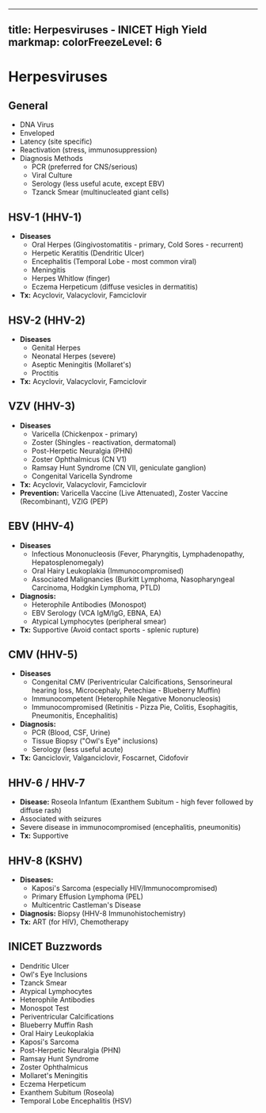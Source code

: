 
---
title: Herpesviruses - INICET High Yield
markmap:
  colorFreezeLevel: 6
---

# Herpesviruses
## General
- DNA Virus
- Enveloped
- Latency (site specific)
- Reactivation (stress, immunosuppression)
- Diagnosis Methods
  - PCR (preferred for CNS/serious)
  - Viral Culture
  - Serology (less useful acute, except EBV)
  - Tzanck Smear (multinucleated giant cells)
## HSV-1 (HHV-1)
- **Diseases**
  - Oral Herpes (Gingivostomatitis - primary, Cold Sores - recurrent)
  - Herpetic Keratitis (Dendritic Ulcer)
  - Encephalitis (Temporal Lobe - most common viral)
  - Meningitis
  - Herpes Whitlow (finger)
  - Eczema Herpeticum (diffuse vesicles in dermatitis)
- **Tx:** Acyclovir, Valacyclovir, Famciclovir
## HSV-2 (HHV-2)
- **Diseases**
  - Genital Herpes
  - Neonatal Herpes (severe)
  - Aseptic Meningitis (Mollaret's)
  - Proctitis
- **Tx:** Acyclovir, Valacyclovir, Famciclovir
## VZV (HHV-3)
- **Diseases**
  - Varicella (Chickenpox - primary)
  - Zoster (Shingles - reactivation, dermatomal)
  - Post-Herpetic Neuralgia (PHN)
  - Zoster Ophthalmicus (CN V1)
  - Ramsay Hunt Syndrome (CN VII, geniculate ganglion)
  - Congenital Varicella Syndrome
- **Tx:** Acyclovir, Valacyclovir, Famciclovir
- **Prevention:** Varicella Vaccine (Live Attenuated), Zoster Vaccine (Recombinant), VZIG (PEP)
## EBV (HHV-4)
- **Diseases**
  - Infectious Mononucleosis (Fever, Pharyngitis, Lymphadenopathy, Hepatosplenomegaly)
  - Oral Hairy Leukoplakia (Immunocompromised)
  - Associated Malignancies (Burkitt Lymphoma, Nasopharyngeal Carcinoma, Hodgkin Lymphoma, PTLD)
- **Diagnosis:**
  - Heterophile Antibodies (Monospot)
  - EBV Serology (VCA IgM/IgG, EBNA, EA)
  - Atypical Lymphocytes (peripheral smear)
- **Tx:** Supportive (Avoid contact sports - splenic rupture)
## CMV (HHV-5)
- **Diseases**
  - Congenital CMV (Periventricular Calcifications, Sensorineural hearing loss, Microcephaly, Petechiae - Blueberry Muffin)
  - Immunocompetent (Heterophile Negative Mononucleosis)
  - Immunocompromised (Retinitis - Pizza Pie, Colitis, Esophagitis, Pneumonitis, Encephalitis)
- **Diagnosis:**
  - PCR (Blood, CSF, Urine)
  - Tissue Biopsy ("Owl's Eye" inclusions)
  - Serology (less useful acute)
- **Tx:** Ganciclovir, Valganciclovir, Foscarnet, Cidofovir
## HHV-6 / HHV-7
- **Disease:** Roseola Infantum (Exanthem Subitum - high fever followed by diffuse rash)
- Associated with seizures
- Severe disease in immunocompromised (encephalitis, pneumonitis)
- **Tx:** Supportive
## HHV-8 (KSHV)
- **Diseases:**
  - Kaposi's Sarcoma (especially HIV/Immunocompromised)
  - Primary Effusion Lymphoma (PEL)
  - Multicentric Castleman's Disease
- **Diagnosis:** Biopsy (HHV-8 Immunohistochemistry)
- **Tx:** ART (for HIV), Chemotherapy
## INICET Buzzwords
- Dendritic Ulcer
- Owl's Eye Inclusions
- Tzanck Smear
- Atypical Lymphocytes
- Heterophile Antibodies
- Monospot Test
- Periventricular Calcifications
- Blueberry Muffin Rash
- Oral Hairy Leukoplakia
- Kaposi's Sarcoma
- Post-Herpetic Neuralgia (PHN)
- Ramsay Hunt Syndrome
- Zoster Ophthalmicus
- Mollaret's Meningitis
- Eczema Herpeticum
- Exanthem Subitum (Roseola)
- Temporal Lobe Encephalitis (HSV)
